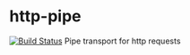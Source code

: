 # http-pipe
[![Build Status](https://travis-ci.org/pipes-and-filters/http-pipe.svg?branch=master)](https://travis-ci.org/pipes-and-filters/http-pipe)
Pipe transport for http requests
